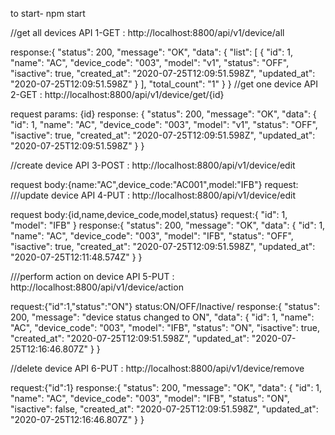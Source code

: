 to start-  npm start

//get all devices
API 1-GET : http://localhost:8800/api/v1/device/all

response:{
    "status": 200,
    "message": "OK",
    "data": {
        "list": [
            {
                "id": 1,
                "name": "AC",
                "device_code": "003",
                "model": "v1",
                "status": "OFF",
                "isactive": true,
                "created_at": "2020-07-25T12:09:51.598Z",
                "updated_at": "2020-07-25T12:09:51.598Z"
            }
        ],
        "total_count": "1"
    }
}
//get one device
API 2-GET : http://localhost:8800/api/v1/device/get/{id}

request params: {id}
response: {
    "status": 200,
    "message": "OK",
    "data": {
        "id": 1,
        "name": "AC",
        "device_code": "003",
        "model": "v1",
        "status": "OFF",
        "isactive": true,
        "created_at": "2020-07-25T12:09:51.598Z",
        "updated_at": "2020-07-25T12:09:51.598Z"
    }
}

//create device 
API 3-POST : http://localhost:8800/api/v1/device/edit 

request body:{name:"AC",device_code:"AC001",model:"IFB"}
request:
///update device 
API 4-PUT : http://localhost:8800/api/v1/device/edit 

request body:{id,name,device_code,model,status}
request:{
     "id": 1,
     "model": "IFB"
}
response:{
    "status": 200,
    "message": "OK",
    "data": {
        "id": 1,
        "name": "AC",
        "device_code": "003",
        "model": "IFB",
        "status": "OFF",
        "isactive": true,
        "created_at": "2020-07-25T12:09:51.598Z",
        "updated_at": "2020-07-25T12:11:48.574Z"
    }
}

///perform action on device 
API 5-PUT : http://localhost:8800/api/v1/device/action 

request:{"id":1,"status":"ON"}
status:ON/OFF/Inactive/
response:{
    "status": 200,
    "message": "device status changed to ON",
    "data": {
        "id": 1,
        "name": "AC",
        "device_code": "003",
        "model": "IFB",
        "status": "ON",
        "isactive": true,
        "created_at": "2020-07-25T12:09:51.598Z",
        "updated_at": "2020-07-25T12:16:46.807Z"
    }
}

//delete device
API 6-PUT : http://localhost:8800/api/v1/device/remove 

request:{"id":1}
response:{
    "status": 200,
    "message": "OK",
    "data": {
        "id": 1,
        "name": "AC",
        "device_code": "003",
        "model": "IFB",
        "status": "ON",
        "isactive": false,
        "created_at": "2020-07-25T12:09:51.598Z",
        "updated_at": "2020-07-25T12:16:46.807Z"
    }
}
